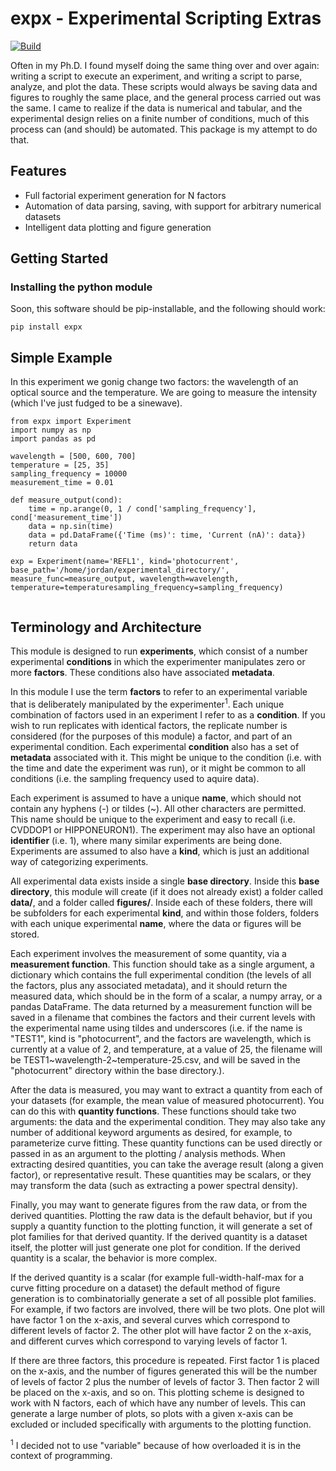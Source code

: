 # expx - Experimental Scripting Extras
[![Build](https://github.com/edmundsj/template/actions/workflows/python-package-conda.yml/badge.svg)](https://github.com/edmundsj/template/actions/workflows/python-package-conda.yml)

Often in my Ph.D. I found myself doing the same thing over and over again: writing a script to execute an experiment, and writing a script to parse, analyze, and plot the data. These scripts would always be saving data and figures to roughly the same place, and the general process carried out was the same. I came to realize if the data is numerical and tabular, and the experimental design relies on a finite number of conditions, much of this process can (and should) be automated. This package is my attempt to do that.

## Features
- Full factorial experiment generation for N factors
- Automation of data parsing, saving, with support for arbitrary numerical datasets
- Intelligent data plotting and figure generation

## Getting Started

### Installing the python module
Soon, this software should be pip-installable, and the following should work:

```
pip install expx
```

## Simple Example
In this experiment we gonig change two factors: the wavelength of an optical source and the temperature. We are going to measure the intensity (which I've just fudged to be a sinewave). 

```
from expx import Experiment
import numpy as np
import pandas as pd

wavelength = [500, 600, 700]
temperature = [25, 35]
sampling_frequency = 10000
measurement_time = 0.01

def measure_output(cond):
    time = np.arange(0, 1 / cond['sampling_frequency'], cond['measurement_time'])
    data = np.sin(time)
    data = pd.DataFrame({'Time (ms)': time, 'Current (nA)': data})
    return data

exp = Experiment(name='REFL1', kind='photocurrent', base_path='/home/jordan/experimental_directory/', measure_func=measure_output, wavelength=wavelength, temperature=temperaturesampling_frequency=sampling_frequency)
        
```

## Terminology and Architecture
This module is designed to run **experiments**, which consist of a number experimental **conditions** in which the experimenter manipulates zero or more **factors**. These conditions also have associated **metadata**. 

In this module I use the term **factors** to refer to an experimental variable that is deliberately manipulated by the experimenter<sup>1</sup>. Each unique combination of factors used in an experiment I refer to as a **condition**. If you wish to run replicates with identical factors, the replicate number is considered (for the purposes of this module) a factor, and part of an experimental condition. Each experimental **condition** also has a set of **metadata** associated with it. This might be unique to the condition (i.e. with the time and date the experiment was run), or it might be common to all conditions (i.e. the sampling frequency used to aquire data). 

Each experiment is assumed to have a unique **name**, which should not contain any hyphens (-) or tildes (~). All other characters are permitted. This name should be unique to the experiment and easy to recall (i.e. CVDDOP1 or HIPPONEURON1). The experiment may also have an optional **identifier** (i.e. 1), where many similar experiments are being done. Experiments are assumed to also have a **kind**, which is just an additional way of categorizing experiments.

All experimental data exists inside a single **base directory**. Inside this **base directory**, this module will create (if it does not already exist) a folder called **data/**, and a folder called **figures/**. Inside each of these folders, there will be subfolders for each experimental **kind**, and within those folders, folders with each unique experimental **name**, where the data or figures will be stored.

Each experiment involves the measurement of some quantity, via a **measurement function**. This function should take as a single argument, a dictionary which contains the full experimental condition (the levels of all the factors, plus any associated metadata), and it should return the measured data, which should be in the form of a scalar, a numpy array, or a pandas DataFrame. The data returned by a measurement function will be saved in a filename that combines the factors and their current levels with the experimental name using tildes and underscores (i.e. if the name is "TEST1", kind is "photocurrent", and the factors are wavelength, which is currently at a value of 2, and temperature, at a value of 25, the filename will be TEST1~wavelength-2~temperature-25.csv, and will be saved in the "photocurrent" directory within the base directory.). 

After the data is measured, you may want to extract a quantity from each of your datasets (for example, the mean value of measured photocurrent). You can do this with **quantity functions**. These functions should take two arguments: the data and the experimental condition. They may also take any number of additional keyword arguments as desired, for example, to parameterize curve fitting. These quantity functions can be used directly or passed in as an argument to the plotting / analysis methods. When extracting desired quantities, you can take the average result (along a given factor), or representative result. These quantities may be scalars, or they may transform the data (such as extracting a power spectral density).

Finally, you may want to generate figures from the raw data, or from the derived quantities. Plotting the raw data is the default behavior, but if you supply a quantity function to the plotting function, it will generate a set of plot families for that derived quantity. If the derived quantity is a dataset itself, the plotter will just generate one plot for condition. If the derived quantity is a scalar, the behavior is more complex.

If the derived quantity is a scalar (for example full-width-half-max for a curve fitting procedure on a dataset) the default method of figure generation is to combinatorially generate a set of all possible plot families. For example, if two factors are involved, there will be two plots. One plot will have factor 1 on the x-axis, and several curves which correspond to different levels of factor 2. The other plot will have factor 2 on the x-axis, and different curves which correspond to varying levels of factor 1.

If there are three factors, this procedure is repeated. First factor 1 is placed on the x-axis, and the number of figures generated this will be the number of levels of factor 2 plus the number of levels of factor 3. Then factor 2 will be placed on the x-axis, and so on. This plotting scheme is designed to work with N factors, each of which have any number of levels. This can generate a large number of plots, so plots with a given x-axis can be excluded or included specifically with arguments to the plotting function.

<sup>1</sup> I decided not to use "variable" because of how overloaded it is in the context of programming. 

